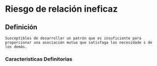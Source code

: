 # Riesgo de relación ineficaz
## Definición
	Susceptibles de desarrollar un patrón que es insuficiente para proporcionar una asociación mutua que satisfaga las necesidade s de los demás.

### Caracteristicas Definitorias


